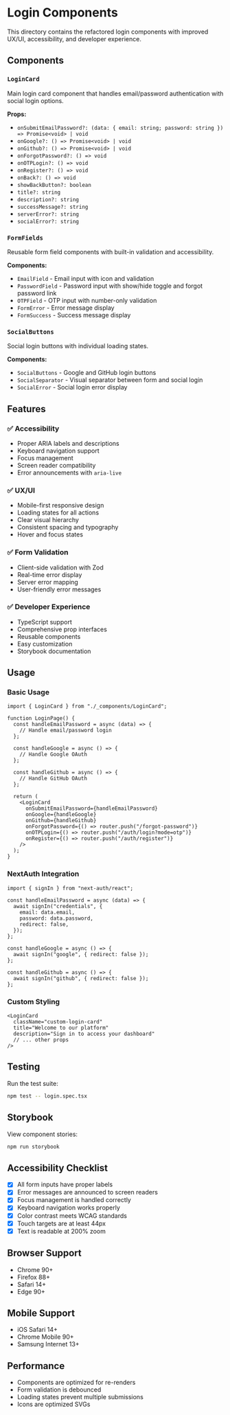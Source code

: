 # Login Components

This directory contains the refactored login components with improved UX/UI, accessibility, and developer experience.

## Components

### `LoginCard`
Main login card component that handles email/password authentication with social login options.

**Props:**
- `onSubmitEmailPassword?: (data: { email: string; password: string }) => Promise<void> | void`
- `onGoogle?: () => Promise<void> | void`
- `onGithub?: () => Promise<void> | void`
- `onForgotPassword?: () => void`
- `onOTPLogin?: () => void`
- `onRegister?: () => void`
- `onBack?: () => void`
- `showBackButton?: boolean`
- `title?: string`
- `description?: string`
- `successMessage?: string`
- `serverError?: string`
- `socialError?: string`

### `FormFields`
Reusable form field components with built-in validation and accessibility.

**Components:**
- `EmailField` - Email input with icon and validation
- `PasswordField` - Password input with show/hide toggle and forgot password link
- `OTPField` - OTP input with number-only validation
- `FormError` - Error message display
- `FormSuccess` - Success message display

### `SocialButtons`
Social login buttons with individual loading states.

**Components:**
- `SocialButtons` - Google and GitHub login buttons
- `SocialSeparator` - Visual separator between form and social login
- `SocialError` - Social login error display

## Features

### ✅ Accessibility
- Proper ARIA labels and descriptions
- Keyboard navigation support
- Focus management
- Screen reader compatibility
- Error announcements with `aria-live`

### ✅ UX/UI
- Mobile-first responsive design
- Loading states for all actions
- Clear visual hierarchy
- Consistent spacing and typography
- Hover and focus states

### ✅ Form Validation
- Client-side validation with Zod
- Real-time error display
- Server error mapping
- User-friendly error messages

### ✅ Developer Experience
- TypeScript support
- Comprehensive prop interfaces
- Reusable components
- Easy customization
- Storybook documentation

## Usage

### Basic Usage

```tsx
import { LoginCard } from "./_components/LoginCard";

function LoginPage() {
  const handleEmailPassword = async (data) => {
    // Handle email/password login
  };

  const handleGoogle = async () => {
    // Handle Google OAuth
  };

  const handleGithub = async () => {
    // Handle GitHub OAuth
  };

  return (
    <LoginCard
      onSubmitEmailPassword={handleEmailPassword}
      onGoogle={handleGoogle}
      onGithub={handleGithub}
      onForgotPassword={() => router.push("/forgot-password")}
      onOTPLogin={() => router.push("/auth/login?mode=otp")}
      onRegister={() => router.push("/auth/register")}
    />
  );
}
```

### NextAuth Integration

```tsx
import { signIn } from "next-auth/react";

const handleEmailPassword = async (data) => {
  await signIn("credentials", {
    email: data.email,
    password: data.password,
    redirect: false,
  });
};

const handleGoogle = async () => {
  await signIn("google", { redirect: false });
};

const handleGithub = async () => {
  await signIn("github", { redirect: false });
};
```

### Custom Styling

```tsx
<LoginCard
  className="custom-login-card"
  title="Welcome to our platform"
  description="Sign in to access your dashboard"
  // ... other props
/>
```

## Testing

Run the test suite:

```bash
npm test -- login.spec.tsx
```

## Storybook

View component stories:

```bash
npm run storybook
```

## Accessibility Checklist

- [x] All form inputs have proper labels
- [x] Error messages are announced to screen readers
- [x] Focus management is handled correctly
- [x] Keyboard navigation works properly
- [x] Color contrast meets WCAG standards
- [x] Touch targets are at least 44px
- [x] Text is readable at 200% zoom

## Browser Support

- Chrome 90+
- Firefox 88+
- Safari 14+
- Edge 90+

## Mobile Support

- iOS Safari 14+
- Chrome Mobile 90+
- Samsung Internet 13+

## Performance

- Components are optimized for re-renders
- Form validation is debounced
- Loading states prevent multiple submissions
- Icons are optimized SVGs
